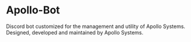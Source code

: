 # Apollo-Bot
Discord bot customized for the management and utility of Apollo Systems. Designed, developed and maintained by Apollo Systems.
